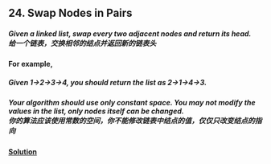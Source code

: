 ## 24. Swap Nodes in Pairs

##### Given a linked list, swap every two adjacent nodes and return its head.<br>给一个链表，交换相邻的结点并返回新的链表头

#### For example,
##### Given 1->2->3->4, you should return the list as 2->1->4->3.

##### Your algorithm should use only constant space. You may not modify the values in the list, only nodes itself can be changed.<br>你的算法应该使用常数的空间，你不能修改链表中结点的值，仅仅只改变结点的指向

#### [Solution](https://github.com/Jucongyuan/LeetCode_Java/blob/master/src/com/jucongyuan/medium/_0024/Solution.java)